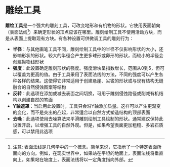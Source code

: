 # 雕绘工具

**雕绘工具**是一个强大的雕刻工具，可改变地形和有机物的形状。它使用表面朝向（表面法线[^1]）来确定形状的顶点应该在哪里。雕刻绘制工具不使用活动方块，而是从表面上提取现有方块。有各种设置可供微调工具的雕刻行为：

- **半径**：与其他画笔工具不同，雕刻绘制工具中的半径不仅影响形状的大小，还影响形状的形状。较大的半径会产生更多球形或卵形的形状，而较小的半径会创建抛物线形状
- **强度**：此设置确定雕刻形状的强度。强度滑块呈指数增长，范围从0到5，但可以覆盖为更高的值。由于工具采用了表面法线的方法，不同的强度可以产生各种各样的结果。这使得它非常适用于创建悬崖、尖锐的形状或与现有结构无缝融合的自然侵蚀图案等结构
- **反转**：此选项在添加或减去表面之间切换，可用于雕刻侵蚀路径或削减有机结构以创建自然的笔画
- **Y轴遮罩**：当启用此设置时，工具只会沿Y轴添加质量。这样可以产生更渐变的变化，而不是突出的凸起，非常适合以自然方式塑造结构的顶部表面
- **去噪**：此选项使用去噪算法来平滑雕刻绘制工具绘制的形状。通常建议保持此设置开启，以增强工具的自然外观。但是，如果希望表面更加粗糙、多岩石质感，可以禁用此选项

[^1]: 注意: 表面法线是几何学中的一个概念。简单来说，它指示了一个特定表面所面向的方向。例如，在现实世界中，如果站在平坦的地面上，表面法线将垂直向上。如果站在坡度上，表面法线将以一定角度指向外部。
